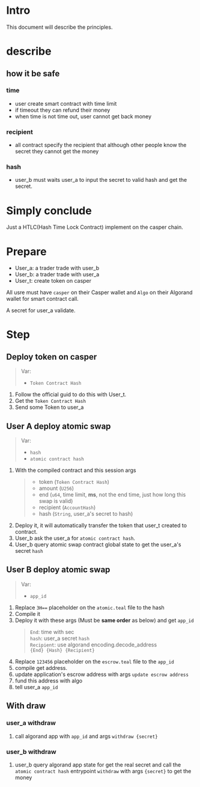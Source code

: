 # Intro

This document will describe the principles.

# describe

## how it be safe

### time

- user create smart contract with time limit
- if timeout they can refund their money
- when time is not time out, user cannot get back money

### recipient

- all contract specify the recipient that although other people know the secret they cannot get the money

### hash

- user_b must waits user_a to input the secret to valid hash and get the secret.

# Simply conclude

Just a HTLC(Hash Time Lock Contract) implement on the casper chain.

# Prepare

- User_a: a trader trade with user_b
- User_b: a trader trade with user_a
- User_t: create token on casper

All usre must have `casper` on their Casper wallet and `Algo` on their Algorand wallet for smart contract call.

A secret for user_a validate.

# Step

## Deploy token on casper

> Var:
>
> - `Token Contract Hash`

1. Follow the official guid to do this with User_t.
2. Get the `Token Contract Hash`
3. Send some Token to user_a

## User A deploy atomic swap

> Var:
>
> - `hash`
> - `atomic contract hash`

1. With the compiled contract and this session args
   > - token (`Token Contract Hash`)
   > - amount (`U256`)
   > - end (`u64`, time limit, **ms**, not the end time, just how long this swap is valid)
   > - recipient (`AccountHash`)
   > - hash (`String`, user_a's secret to hash)
2. Deploy it, it will automatically transfer the token that user_t created to contract.
3. User_b ask the user_a for `atomic contract hash`.
4. User_b query atomic swap contract global state to get the user_a's secret `hash`

## User B deploy atomic swap

> Var:
>
> - `app_id`

1. Replace `3H==` placeholder on the `atomic.teal` file to the hash
2. Compile it
3. Deploy it with these args (Must be **same order** as below) and get `app_id`
   > `End`: time with sec \
   > `hash`: user_a secret `hash` \
   > `Recipient`: use algorand encoding.decode_address \
   > `{End} {Hash} {Recipient}`
4. Replace `123456` placeholder on the `escrow.teal` file to the `app_id`
5. compile get address.
6. update application's escrow address with args `update escrow address`
7. fund this address with algo
8. tell user_a `app_id`

## With draw

### user_a withdraw

1. call algorand app with `app_id` and args `withdraw {secret}`

### user_b withdraw

1. user_b query algorand app state for get the real secret and call the `atomic contract hash` entrypoint `withdraw` with args `{secret}` to get the money
